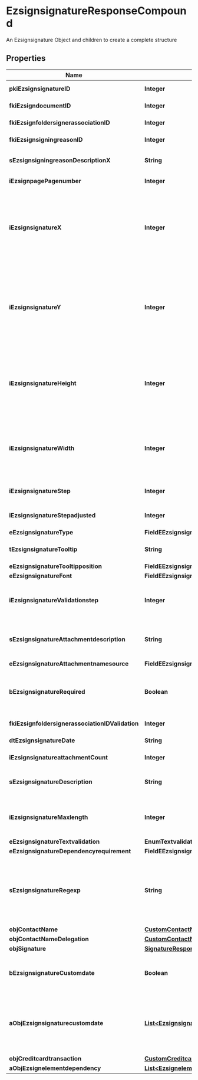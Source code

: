 

# EzsignsignatureResponseCompound

An Ezsignsignature Object and children to create a complete structure

## Properties

| Name | Type | Description | Notes |
|------------ | ------------- | ------------- | -------------|
|**pkiEzsignsignatureID** | **Integer** | The unique ID of the Ezsignsignature |  |
|**fkiEzsigndocumentID** | **Integer** | The unique ID of the Ezsigndocument |  |
|**fkiEzsignfoldersignerassociationID** | **Integer** | The unique ID of the Ezsignfoldersignerassociation |  |
|**fkiEzsignsigningreasonID** | **Integer** | The unique ID of the Ezsignsigningreason |  [optional] |
|**sEzsignsigningreasonDescriptionX** | **String** | The description of the Ezsignsigningreason in the language of the requester |  [optional] |
|**iEzsignpagePagenumber** | **Integer** | The page number in the Ezsigndocument |  |
|**iEzsignsignatureX** | **Integer** | The X coordinate (Horizontal) where to put the Ezsignsignature on the page.  Coordinate is calculated at 100dpi (dot per inch). So for example, if you want to put the Ezsignsignature 2 inches from the left border of the page, you would use \&quot;200\&quot; for the X coordinate. |  |
|**iEzsignsignatureY** | **Integer** | The Y coordinate (Vertical) where to put the Ezsignsignature on the page.  Coordinate is calculated at 100dpi (dot per inch). So for example, if you want to put the Ezsignsignature 3 inches from the top border of the page, you would use \&quot;300\&quot; for the Y coordinate. |  |
|**iEzsignsignatureHeight** | **Integer** | The height of the Ezsignsignature.  Size is calculated at 100dpi (dot per inch). So for example, if you want the Ezsignsignature to have an height of 2 inches, you would use \&quot;200\&quot; for the iEzsignsignatureHeight. |  [optional] |
|**iEzsignsignatureWidth** | **Integer** | The width of the Ezsignsignature.  Size is calculated at 100dpi (dot per inch). So for example, if you want the Ezsignsignature to have a width of 2 inches, you would use \&quot;200\&quot; for the iEzsignsignatureWidth. |  [optional] |
|**iEzsignsignatureStep** | **Integer** | The step when the Ezsignsigner will be invited to sign |  |
|**iEzsignsignatureStepadjusted** | **Integer** | The step when the Ezsignsigner will be invited to sign |  [optional] |
|**eEzsignsignatureType** | **FieldEEzsignsignatureType** |  |  |
|**tEzsignsignatureTooltip** | **String** | A tooltip that will be presented to Ezsignsigner about the Ezsignsignature |  [optional] |
|**eEzsignsignatureTooltipposition** | **FieldEEzsignsignatureTooltipposition** |  |  [optional] |
|**eEzsignsignatureFont** | **FieldEEzsignsignatureFont** |  |  [optional] |
|**iEzsignsignatureValidationstep** | **Integer** | The step when the Ezsignsigner will be invited to validate the Ezsignsignature of eEzsignsignatureType Attachments |  [optional] |
|**sEzsignsignatureAttachmentdescription** | **String** | The description attached to the attachment name added in Ezsignsignature of eEzsignsignatureType Attachments |  [optional] |
|**eEzsignsignatureAttachmentnamesource** | **FieldEEzsignsignatureAttachmentnamesource** |  |  [optional] |
|**bEzsignsignatureRequired** | **Boolean** | Whether the Ezsignsignature is required or not. This field is relevant only with Ezsignsignature with eEzsignsignatureType &#x3D; Attachments. |  [optional] |
|**fkiEzsignfoldersignerassociationIDValidation** | **Integer** | The unique ID of the Ezsignfoldersignerassociation |  [optional] |
|**dtEzsignsignatureDate** | **String** | The date the Ezsignsignature was signed |  [optional] |
|**iEzsignsignatureattachmentCount** | **Integer** | The count of Ezsignsignatureattachment |  [optional] |
|**sEzsignsignatureDescription** | **String** | The value entered while signing Ezsignsignature of eEzsignsignatureType **City**, **FieldText** and **FieldTextarea** |  [optional] |
|**iEzsignsignatureMaxlength** | **Integer** | The maximum length for the value in the Ezsignsignature  This can only be set if eEzsignsignatureType is **FieldText** or **FieldTextarea** |  [optional] |
|**eEzsignsignatureTextvalidation** | **EnumTextvalidation** |  |  [optional] |
|**eEzsignsignatureDependencyrequirement** | **FieldEEzsignsignatureDependencyrequirement** |  |  [optional] |
|**sEzsignsignatureRegexp** | **String** | A regular expression to indicate what values are acceptable for the Ezsignsignature.  This can only be set if eEzsignsignatureType is **FieldText** or **FieldTextarea** and eEzsignsignatureTextvalidation is **Custom** |  [optional] |
|**objContactName** | [**CustomContactNameResponse**](CustomContactNameResponse.md) |  |  |
|**objContactNameDelegation** | [**CustomContactNameResponse**](CustomContactNameResponse.md) |  |  [optional] |
|**objSignature** | [**SignatureResponseCompound**](SignatureResponseCompound.md) |  |  [optional] |
|**bEzsignsignatureCustomdate** | **Boolean** | Whether the Ezsignsignature has a custom date format or not. (Only possible when eEzsignsignatureType is **Name** or **Handwritten**) |  [optional] |
|**aObjEzsignsignaturecustomdate** | [**List&lt;EzsignsignaturecustomdateResponseCompound&gt;**](EzsignsignaturecustomdateResponseCompound.md) | An array of custom date blocks that will be filled at the time of signature.  Can only be used if bEzsignsignatureCustomdate is true.  Use an empty array if you don&#39;t want to have a date at all. |  [optional] |
|**objCreditcardtransaction** | [**CustomCreditcardtransactionResponse**](CustomCreditcardtransactionResponse.md) |  |  [optional] |
|**aObjEzsignelementdependency** | [**List&lt;EzsignelementdependencyResponseCompound&gt;**](EzsignelementdependencyResponseCompound.md) |  |  [optional] |



